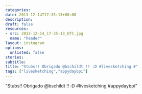 ```yaml
---
categories:
date: 2013-12-14T17:35:13+00:00
description:
draft: false
resources:
- src: 2013-12-14_17-35-13_UTC.jpg
  name: "header"
layout: instagram
options:
  unlisted: false
stories:
subtitle:
title: "Stubs!! Obrigado @bschildt !! :D #livesketching #"
tags: ["livesketching","appydaybpi"]
---
```


"Stubs!! Obrigado @bschildt !! :D #livesketching #appydaybpi"
